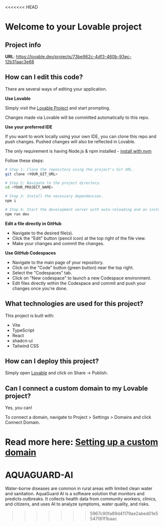 <<<<<<< HEAD
# Welcome to your Lovable project

## Project info

**URL**: https://lovable.dev/projects/73be962c-4df3-460b-93ec-12b31aac3e68

## How can I edit this code?

There are several ways of editing your application.

**Use Lovable**

Simply visit the [Lovable Project](https://lovable.dev/projects/73be962c-4df3-460b-93ec-12b31aac3e68) and start prompting.

Changes made via Lovable will be committed automatically to this repo.

**Use your preferred IDE**

If you want to work locally using your own IDE, you can clone this repo and push changes. Pushed changes will also be reflected in Lovable.

The only requirement is having Node.js & npm installed - [install with nvm](https://github.com/nvm-sh/nvm#installing-and-updating)

Follow these steps:

```sh
# Step 1: Clone the repository using the project's Git URL.
git clone <YOUR_GIT_URL>

# Step 2: Navigate to the project directory.
cd <YOUR_PROJECT_NAME>

# Step 3: Install the necessary dependencies.
npm i

# Step 4: Start the development server with auto-reloading and an instant preview.
npm run dev
```

**Edit a file directly in GitHub**

- Navigate to the desired file(s).
- Click the "Edit" button (pencil icon) at the top right of the file view.
- Make your changes and commit the changes.

**Use GitHub Codespaces**

- Navigate to the main page of your repository.
- Click on the "Code" button (green button) near the top right.
- Select the "Codespaces" tab.
- Click on "New codespace" to launch a new Codespace environment.
- Edit files directly within the Codespace and commit and push your changes once you're done.

## What technologies are used for this project?

This project is built with:

- Vite
- TypeScript
- React
- shadcn-ui
- Tailwind CSS

## How can I deploy this project?

Simply open [Lovable](https://lovable.dev/projects/73be962c-4df3-460b-93ec-12b31aac3e68) and click on Share -> Publish.

## Can I connect a custom domain to my Lovable project?

Yes, you can!

To connect a domain, navigate to Project > Settings > Domains and click Connect Domain.

Read more here: [Setting up a custom domain](https://docs.lovable.dev/tips-tricks/custom-domain#step-by-step-guide)
=======
# AQUAGUARD-AI
Water-borne diseases are common in rural areas with limited clean water and sanitation. AquaGuard AI is a software solution that monitors and predicts outbreaks. It collects health data from community workers, clinics, and citizens, and uses AI to analyze symptoms, water quality, and risks.
>>>>>>> 5967c90fa89d41179ae2abed01e5547f81f1baac
